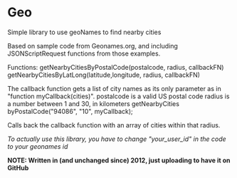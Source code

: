 Geo
===

Simple library to use geoNames to find nearby cities

Based on sample code from Geonames.org, and including JSONScriptRequest functions
from those examples.
   
Functions:
  getNearbyCitiesByPostalCode(postalcode, radius, callbackFN)
  getNearbyCitiesByLatLong(latitude,longitude, radius, callbackFN)

   The callback function gets a list of city names as its only parameter as in 
   "function myCallback(cities)".
   postalcode is a valid US postal code
   radius is a number between 1 and 30, in kilometers
      getNearbyCities byPostalCode("94086", "10", myCallback);
   
   Calls back the callback function with an array of cities within that radius.
   
*To actually use this library, you have to change "your_user_id" in the code to your geonames id*

**NOTE: Written in (and unchanged since) 2012, just uploading to have it on GitHub**
